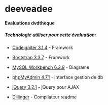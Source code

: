 # deeveadee

**Evaluations dvdthèque**

##### Technologie utiliser pour cette évaluation:

* [Codeigniter  3.1.4] - Framwork
* [Bootstrap 3.3.7] - Framwork
* [MySQL Workbench 6.3.9] - Diagrame
* [phpMyAdmin 4.7.1] - Interface gestion de db
* [jQuery 3.2.1] - jQuery pour AJAX
* [Dillinger] - Compilateur readme


   [Codeigniter 3.1.4]: <https://codeigniter.com/download>
   [Bootstrap 3.3.7]: <http://getbootstrap.com/getting-started/#download>
   [jQuery 3.2.1]: <https://jquery.com/download/>
   [MySQL Workbench 6.3.9]: <https://dev.mysql.com/downloads/workbench/>
   [phpMyAdmin 4.7.1]: <https://www.phpmyadmin.net/>
   [Dillinger]: <http://dillinger.io/>

